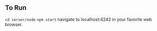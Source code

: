 ## To Run
```cd server/node```
```npm start```
navigate to localhost:4242 in your favorite web browser.